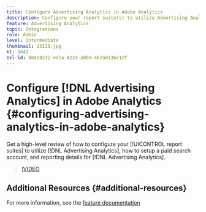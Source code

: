 ```yaml
---
title: Configure Advertising Analytics in Adobe Analytics
description: Configure your report suite(s) to utilize Advertising Analytics.
feature: Advertising Analytics
topic: Integrations
role: Admin
level: Intermediate
thumbnail: 23119.jpg
kt: 1642
exl-id: 884e8232-edca-4224-a0b9-467a0136e12f
---
```

# Configure [!DNL Advertising Analytics] in Adobe Analytics {#configuring-advertising-analytics-in-adobe-analytics}

Get a high-level review of how to configure your [!UICONTROL report suites] to utilize [!DNL Advertising Analytics], how to setup a paid search account, and reporting details for [!DNL Advertising Analytics].

>[!VIDEO](https://video.tv.adobe.com/v/23119/?quality=12&learn=on)

## Additional Resources {#additional-resources}

For more information, see the [feature documentation](https://experienceleague.adobe.com/docs/analytics/integration/advertising-analytics/overview.html)
